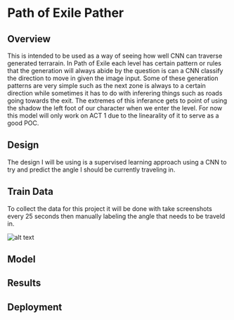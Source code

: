 # Path of Exile Pather
## Overview
This is intended to be used as a way of seeing how well CNN can traverse generated terrarain. In Path of Exile each level has certain pattern or rules that the generation will always abide
by the question is can a CNN classify the direction to move in given the image input. Some of these generation patterns are very simple such as the next zone is always to a certain direction
while sometimes it has to do with inferering things such as roads going towards the exit. The extremes of this inferance gets to point of using the shadow the left foot of our character when
we enter the level. For now this model will only work on ACT 1 due to the linearality of it to serve as a good POC.
## Design
The design I will be using is a supervised learning approach using a CNN to try and predict the angle I should be currently traveling in.

## Train Data
To collect the data for this project it will be done with take screenshots every 25 seconds then manually labeling the angle that needs to be traveld in.

![alt text](.png)

## Model

## Results

## Deployment
